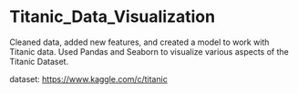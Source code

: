 # Titanic_Data_Visualization

Cleaned data, added new features, and created a model to work with Titanic data.
Used Pandas and Seaborn to visualize various aspects of the Titanic Dataset.

dataset: https://www.kaggle.com/c/titanic
